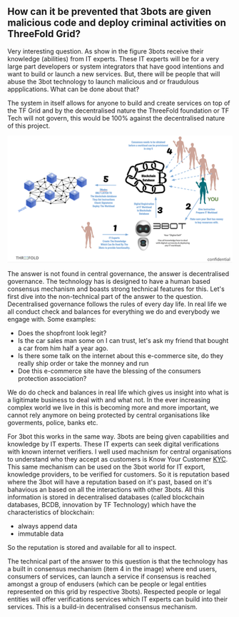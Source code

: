##  How can it be prevented that 3bots are given malicious code and deploy criminal activities on ThreeFold Grid?

Very interesting question.  As show in the figure 3bots receive their knowledge (abilities) from IT experts.  These IT experts will be for a very large part developers or system integrators that have good intentions and want to build or launch a new services.  But, there will be people that will abuse the 3bot technology to launch malicious and or fraudulous appplications.  What can be done about that?  

The system in itself allows for anyone to build and create services on top of the TF Grid  and by the decentralised nature the ThreeFold foundation or TF Tech will not govern, this would be 100% against the decentralised nature of this project.

![](..//images/it_expert.png)

The answer is not found in central governance, the answer is decentralised governance.  The technology has is designed to have a human based consensus mechanism and boasts strong technical features for this. Let's first dive into the non-technical part of the answer to the question. Decentralised governance follows the rules of every day life. In real life we all conduct check and balances for everything we do and everybody we engage with.  Some examples:
- Does the shopfront look legit?  
- Is the car sales man some on I can trust, let's ask my friend that bought a car from him half a year ago. 
- Is there some talk on the internet about this e-commerce site, do they really ship order or take the monney and run
- Doe this e-commerce site have the blessing of the consumers protection association?

We do do check and balances in real life which gives us insight into what is a ligitimate business to deal with and what not.  In the ever increasing complex world we live in this is becoming more and more important, we cannot rely anymore on being protected by central organisations like goverments, police, banks etc.

For 3bot this works in the same way. 3bots are being given capabilities and knowledge by IT experts.  These IT experts can seek digital verifications with known internet verifiers.  I well used machnism for central organisations to understand who they accept as customers is Know Your Customer [KYC](https://en.wikipedia.org/wiki/Know_your_customer).  This same mechanism can be used on the 3bot world for IT export, knowledge providers, to be verified for customers.  So it is reputation based where the 3bot will have a reputation based on it's past, based on it's bahavious an based on all the interactions with other 3bots.  All this information is stored in decentralised databases (called blockchain databases, BCDB, innovation by TF Technology) which have the characteristics of blockchain:
- always append data  
- immutable data

So the reputation is stored and available for all to inspect.

The technical part of the answer to this question is that the technology has a built in consensus mechanism (item 4 in the image) where end users, consumers of services, can launch a service if consensus is reached amongst a group of endusers (which can be people or legal entities represented on this grid by respective 3bots).  Respected people or legal entities will offer verifications services which IT experts can build into their services.  This is a build-in decentralised consensus mechanism. 
